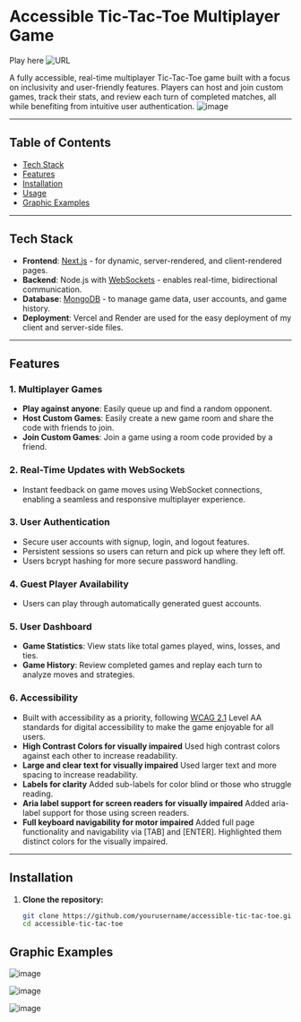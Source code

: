 # Accessible Tic-Tac-Toe Multiplayer Game

Play here ![URL](tictactoes-wqsc.vercel.app)

A fully accessible, real-time multiplayer Tic-Tac-Toe game built with a focus on inclusivity and user-friendly features. Players can host and join custom games, track their stats, and review each turn of completed matches, all while benefiting from intuitive user authentication.
![image](https://github.com/user-attachments/assets/b0796ce1-6d3d-4108-abac-1969ccc37a2f)


---

## Table of Contents
- [Tech Stack](#tech-stack)
- [Features](#features)
- [Installation](#installation)
- [Usage](#usage)
- [Graphic Examples](#graphic-examples)

---

## Tech Stack

- **Frontend**: [Next.js](https://nextjs.org/) - for dynamic, server-rendered, and client-rendered pages.
- **Backend**: Node.js with [WebSockets](https://developer.mozilla.org/en-US/docs/Web/API/WebSockets_API) - enables real-time, bidirectional communication.
- **Database**: [MongoDB](https://www.mongodb.com/) - to manage game data, user accounts, and game history.
- **Deployment**: Vercel and Render are used for the easy deployment of my client and server-side files.

---

## Features

### 1. **Multiplayer Games**
   - **Play against anyone**: Easily queue up and find a random opponent.
   - **Host Custom Games**: Easily create a new game room and share the code with friends to join.
   - **Join Custom Games**: Join a game using a room code provided by a friend.

### 2. **Real-Time Updates with WebSockets**
   - Instant feedback on game moves using WebSocket connections, enabling a seamless and responsive multiplayer experience.

### 3. **User Authentication**
   - Secure user accounts with signup, login, and logout features.
   - Persistent sessions so users can return and pick up where they left off.
   - Users bcrypt hashing for more secure password handling.

### 4. **Guest Player Availability**
   - Users can play through automatically generated guest accounts.

### 5. **User Dashboard**
   - **Game Statistics**: View stats like total games played, wins, losses, and ties.
   - **Game History**: Review completed games and replay each turn to analyze moves and strategies.

### 6. **Accessibility**
   - Built with accessibility as a priority, following [WCAG 2.1](https://www.w3.org/TR/WCAG21/) Level AA standards for digital accessibility to make the game enjoyable for all users.
   - **High Contrast Colors for visually impaired** Used high contrast colors against each other to increase readability.
   - **Large and clear text for visually impaired** Used larger text and more spacing to increase readability.
   - **Labels for clarity** Added sub-labels for color blind or those who struggle reading.
   - **Aria label support for screen readers for visually impaired** Added aria-label support for those using screen readers.
   - **Full keyboard navigability for motor impaired** Added full page functionality and navigability via [TAB] and [ENTER]. Highlighted them distinct colors for the visually impaired.

---

## Installation

1. **Clone the repository:**
   ```bash
   git clone https://github.com/yourusername/accessible-tic-tac-toe.git
   cd accessible-tic-tac-toe
## Graphic Examples
![image](https://github.com/user-attachments/assets/1c9cd029-8abe-477a-9a1b-09c1256ae09b)

![image](https://github.com/user-attachments/assets/d7a8d8d2-ae98-4fe0-bd55-f6212a8b351d)

![image](https://github.com/user-attachments/assets/08230a22-afbf-455d-82a7-34d232552efb)



